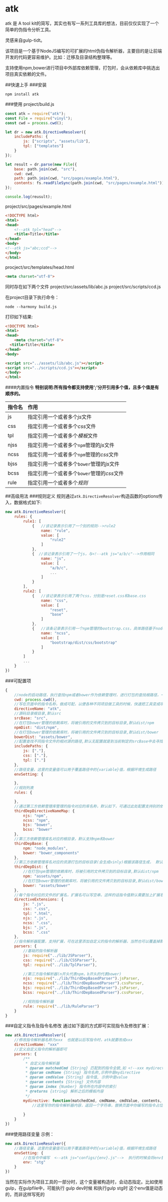 # atk
atk 是 A tool kit的简写，其实也有写一系列工具库的想法，目前仅仅实现了一个简单的伪指令分析工具。

灵感来自gulp-tidt。

该项目是一个基于NodeJS编写的可扩展的html伪指令解析器，主要目的是让前端开发的代码更容易维护。比如：迁移及目录结构整理等。

支持使用npm,bower进行项目中外部库依赖管理，打包时，会从依赖库中挑选出项目真实依赖的文件。

##快速上手
###安装
```
npm install atk
```
###使用
project/build.js

```javascript
const atk = require("atk");
const File = require("vinyl");
const cwd = process.cwd();

let dr = new atk.DirectiveResolver({
	includePaths: {
		js: ["scripts", "assets/lib"],
		tpl: ["templates"]
	}
});

let result = dr.parse(new File({
    base: path.join(cwd, "src"),
    cwd: cwd,
    path: path.join(cwd, "src/pages/example.html"),
    contents: fs.readFileSync(path.join(cwd, "src/pages/example.html"))
});

console.log(reusult);
```
project/src/pages/example.html

```html
<!DOCTYPE html>
<html>
<head>
    <!--atk tpl="head"-->
    <title>Title</title>
</head>
<body>
<!--atk js="abc;ccd"-->
</body>
</html>
```

procject/src/templates/head.html

```html
<meta charset="utf-8">
```

同时存在如下两个文件
project/src/assets/lib/abc.js
project/src/scripts/ccd.js

在project目录下执行命令：

```
node --harmony build.js
```
打印如下结果:

```html
<!DOCTYPE html>
<html>
<head>
	<meta charset="utf-8">
  <title>Title</title>
</head>
<body>

<script src="../assets/lib/abc.js"></script>
<script src="../scripts/ccd.js"></script>
</body>
</html>
```

####内置指令
**特别说明:所有指令都支持使用‘;’分开引用多个值，且多个值是有顺序的。**

| 指令名   | 作用     |
| --------|:--------|
| js      | 指定引用一个或者多个*js*文件|
| css     | 指定引用一个或者多个*css*文件|
| tpl     | 指定引用一个或者多个*模板*文件|
| njss    | 指定引用一个或者多个`npm`管理的*js*文件|
| ncss    | 指定引用一个或者多个`npm`管理的*css*文件|
| bjss    | 指定引用一个或者多个`bower`管理的*js*文件|
| bcss    | 指定引用一个或者多个`bower`管理的*css*文件|
| rule    | 指定引用一个或者多个*规则*|
##高级用法
###规则定义
规则通过`atk.DirectiveResolver`构造函数的options传入，数据格式如下:

```javascript
new atk.DirectiveResolver({
	rules: {
		rule1: [
			{	//该记录表示引用了一个别的规则-->rule2
				name: "rule",
				value: [
					"rule2"
				]
			},
			{  //该记录表示引用了一个js，与<!--atk js="a/b/c"-->作用相同
				name: "js",
				value: [
					"a/b/c",
					...
				]
			}
		],
		rule2: [
			{	//该记录表示引用了两个css，分别是reset.css和base.css
				name: "css",
				value: [
					"reset",
					"base"
				]
			},
			{	//该条记录表示引用一个npm管理的bootstrap.css，具体路径基于node_modules目录，bower同理
				name: "ncss",
				value: [
					"bootstrap/dist/css/bootstrap"
				]
			}
		]
		...
	}
})
```

###可配置项
```javascript
{
    //node的启动路径，执行查找npm或者bower作为依赖管理时，进行打包的查找根路径，一般这一层和npm和bower在同一层，如果有改动，需要外部配置
    cwd: process.cwd(),
    //写在页面中的指令名称，做成可配，以便各种不同项目做工具的时候，快速把工具变成项目本身所有，默认atk
    directiveName: "atk",
    //源码目录根目录,默认src
    srcBase: "src",
    //在打包bower管理的依赖库时，将被引用的文件拷贝到的目标目录,默认dist/npm
    npmDist: "dist/npm",
    //在打包bower管理的依赖库时，将被引用的文件拷贝到的目标目录,默认dist/bower
    bowerDist: "assets/bower",
    //配置查找不同指令文件的相对源的路径,默认无配置就是到当前制定的srcBase中去寻找
    includePaths: {
        js: ["."],
        css: ["."],
        tpl: ["."]
    },
    //路径变量，这里的变量值可以用于覆盖路径中的{variable}值，根据环境生成路径
    envSetting: {

    },
    //规则列表
    rules: {

    },
    //通过第三方依赖管理库管理的指令对应的库名称，默认如下，可通过此处配置支持别的依赖管理库支持
    thirdDepDirectiveNameMap: {
        njs: "npm",
        ncss: "npm",
        bjs: "bower",
        bcss: "bower"
    },
    //第三方依赖管理库名对应的根目录，默认支持npm和bower
    thirdDepBase: {
        npm: "node_modules",
        bower: "bower_components"
    },
    //第三方依赖管理库名对应的资源打包的目标目录(会生成vinly)根据该路径生成， 默认如下
    thirdDepDist: {
        //在打包npm管理的依赖库时，将被引用的文件拷贝到的目标目录,默认dist/npm
        npm: "assets/npm",
        //在打包bower管理的依赖库时，将被引用的文件拷贝到的目标目录,默认dist/bower
        bower: "assets/bower"
    },
    //每个指令对应的文件的扩展名，扩展名可以写空串，这样的话指令值默认需要加上扩展名
    directiveExtensions: {
        js: ".js",
        css: ".css",
        tpl: ".html",
        njs: ".js",
        ncss: ".css",
        bjs: ".js",
        bcss: ".css"
    },
    //指令解析器配置，支持扩展，可在这里添加自定义的指令的解析器，当然也可以覆盖掉默认的指令解析器
    parsers: {
        //基础的指令解析器
        js: require("../lib/JSParser"),
        css: require("../lib/CSSParser"),
        tpl: require("../lib/TplParser"),

        //第三方指令解析器(n开头代表npm，b开头的代表bower)
        njs: require("../lib/ThirdDepBasedParser").jsParser,
        ncss: require("../lib/ThirdDepBasedParser").cssParser,
        bjs: require("../lib/ThirdDepBasedParser").jsParser,
        bcss: require("../lib/ThirdDepBasedParser").cssParser,

        //规则指令解析器
        rule: require("../lib/RuleParser")
    }
}
```

###自定义指令及指令名修改
通过如下面的方式即可实现指令及修改扩展：

```javascript
new atk.DirectiveResolver({
	//修改指令解析器名称为xxx  也就是以后写指令时，atk就要改成xxx
	directiveName: "xxx"
	//定义自定义指令的解析器即可
	parsers: {
		/**
		 * 自定义指令解析器
		 * @param matchedCmd {String} 匹配到的指令全貌,如 <!--xxx mydirective="value"-->
		 * @param cmdName {String} 指令名称,示例中是mydirective
		 * @param cmdValue {String} 指令值, 示例中是value
		 * @param contents {String} 文件内容
		 * @param index {Number} 指令所在内容中的索引
		 * @returns {string} 解析之后的模板内容
		 */
		mydirective: function(matchedCmd, cmdName, cmdValue, contents, index){
			//这里写你的指令解析器内容，返回一个字符串，替换页面中你编写的指令占位符
		
		}
	}
})
```
###使用路径变量
示例：

```javascript
new atk.DirectiveResolver({
	//路径变量，这里的变量值可以用于覆盖路径中的{variable}值，根据环境生成路径
	envSetting: {
		//在指令中编写  <--atk js="configs/{env}.js"-->  执行的时候会将env替换成stg
		env: "stg"
	}
})
```
当然在实际作为项目工具的一部分时，这个变量被构造时，会动态指定。比如使用gulp，在gulpfile中，可能执行 gulp dev时候  和执行gulp stg时  这个env值是动态的，而非这样写死的




